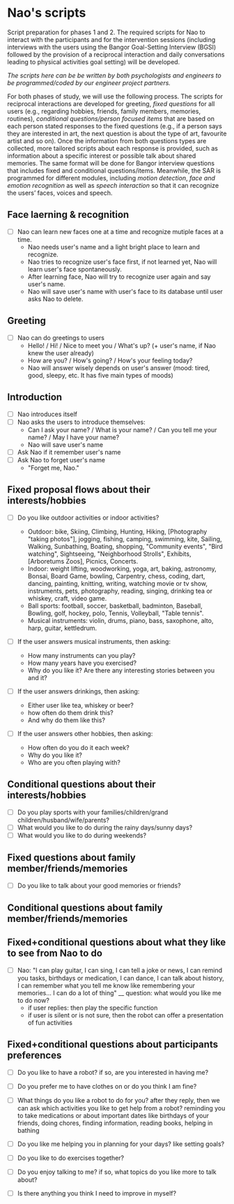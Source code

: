 # Nao's scripts

Script preparation for phases 1 and 2. The required scripts for Nao to interact with the participants and for the intervention sessions (including interviews with  the users using the Bangor Goal-Setting Interview (BGSI) followed by the provision of a reciprocal interaction and daily conversations leading to physical activities goal setting) will be developed. 

*The scripts here can be be written by both psychologists and engineers to be programmed/coded by our engineer project partners.*

For both phases of study, we will use the following process. The scripts for reciprocal interactions are developed for greeting, *fixed questions* for all users (e.g., regarding hobbies, friends, family members, memories, routines), *conditional questions/person focused items* that are based on each person stated responses to the fixed questions (e.g., if a person says they are interested in art, the next question is about the type of art, favourite artist and so on). Once the information from both questions types are collected, more tailored scripts about each response is provided, such as information about a specific interest or possible talk about shared memories. The same format will be done for Bangor interview questions that includes fixed and conditional questions/items. Meanwhile, the SAR is programmed for different modules, including *motion detection*, *face and emotion recognition* as well as *speech interaction* so that it can recognize the users’ faces, voices and speech. 

## **Face laerning & recognition** 
- [ ] Nao can learn new faces one at a time and recognize mutiple faces at a time.
  - Nao needs user's name and a light bright place to learn and recognize.
  - Nao tries to recognize user's face first, if not learned yet, Nao will learn user's face spontaneously.
  - After learning face, Nao will try to recognize user again and say user's name.
  - Nao will save user's name with user's face to its database until user asks Nao to delete.

## **Greeting** 
- [ ] Nao can do greetings to users
  - Hello! / Hi! / Nice to meet you / What's up? (+ user's name, if Nao knew the user already)
  - How are you? / How's going? / How's your feeling today?
  - Nao will answer wisely depends on user's answer (mood: tired, good, sleepy, etc. It has five main types of moods)

## **Introduction**
- [ ] Nao introduces itself
- [ ] Nao asks the users to introduce themselves: 
  - Can I ask your name? / What is your name? / Can you tell me your name? / May I have your name?
  - Nao will save user's name
- [ ] Ask Nao if it remember user's name
- [ ] Ask Nao to forget user's name
  - "Forget me, Nao."
  
## **Fixed proposal flows about their interests/hobbies**
- [ ] Do you like outdoor activities or indoor activities?
  - Outdoor: bike, Skiing, Climbing, Hunting, Hiking, [Photography "taking photos"], jogging, fishing, camping, swimming, kite, Sailing, Walking, Sunbathing, Boating, shopping, "Community events", "Bird watching", Sightseeing, "Neighborhood Strolls", Exhibits, [Arboretums Zoos], Picnics, Concerts.
  - Indoor: weight lifting, woodworking, yoga, art, baking, astronomy, Bonsai, Board Game, bowling, Carpentry, chess, coding, dart, dancing, painting, knitting, writing, watching movie or tv show, instruments, pets, photography, reading, singing, drinking tea or whiskey, craft, video game. 
  - Ball sports: football, soccer, basketball, badminton, Baseball, Bowling, golf, hockey, polo, Tennis, Volleyball, "Table tennis".
  - Musical instruments: violin, drums, piano, bass, saxophone, alto, harp, guitar, kettledrum.

- [ ] If the user answers musical instruments, then asking:
  - How many instruments can you play?
  - How many years have you exercised?
  - Why do you like it? Are there any interesting stories between you and it?
- [ ] If the user answers drinkings, then asking:
  - Either user like tea, whiskey or beer?
  - how often do them drink this?
  - And why do them like this?
- [ ] If the user answers other hobbies, then asking:
  - How often do you do it each week?
  - Why do you like it?
  - Who are you often playing with?


## **Conditional questions about their interests/hobbies**
- [ ] Do you play sports with your families/children/grand children/husband/wife/parents?
- [ ] What would you like to do during the rainy days/sunny days?
- [ ] What would you like to do during weekends?

## **Fixed questions about family member/friends/memories**
- [ ] Do you like to talk about your good memories or friends?


## **Conditional questions about family member/friends/memories**


## **Fixed+conditional questions about what they like to see from Nao to do**
- [ ] Nao: "I can play guitar, I can sing, I can tell a joke or news, I can remind you tasks, birthdays or medication, I can dance, I can talk about history, I can remember what you tell me know like remembering your memories... I can do a lot of thing" __ question: what would you like me to do now?
  - if user replies: then play the specific function
  - if user is silent or is not sure, then the robot can offer a presentation of fun activities 

## **Fixed+conditional questions about participants preferences**
- [ ] Do you like to have a robot? if so, are you interested in having me?
- [ ] Do you prefer me to have clothes on or do you think I am fine?
- [ ] What things do you like a robot to do for you? after they reply, then we can ask which activities you like to get help from a robot? reminding you to take medications or about important dates like birthdays of your friends, doing chores, finding information, reading books, helping in bathing
- [ ] Do you like me helping you in planning for your days? like setting goals?
- [ ] Do you like to do exercises together?
- [ ] Do you enjoy talking to me? if so, what topics do you like more to talk about?  
- [ ] Is there anything you think I need to improve in myself?


